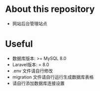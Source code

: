 # About this repository
 - 网站后台管理站点

# Useful
 - 数据库版本: >= MySQL 8.0
 - Laravel版本: = 8.0
 - .env 文件请自行修改
 - migration 文件请自行运行生成数据库表格
 - 请自行添加数据库连接设置